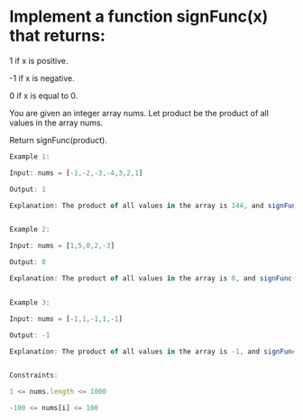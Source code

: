# Implement a function signFunc(x) that returns:

1 if x is positive.

-1 if x is negative.

0 if x is equal to 0.

You are given an integer array nums. Let product be the product of all values in the array nums.

Return signFunc(product).

 
 ```js
Example 1:

Input: nums = [-1,-2,-3,-4,3,2,1]

Output: 1

Explanation: The product of all values in the array is 144, and signFunc(144) = 1


Example 2:

Input: nums = [1,5,0,2,-3]

Output: 0

Explanation: The product of all values in the array is 0, and signFunc(0) = 0


Example 3:

Input: nums = [-1,1,-1,1,-1]

Output: -1

Explanation: The product of all values in the array is -1, and signFunc(-1) = -1
 

Constraints:

1 <= nums.length <= 1000

-100 <= nums[i] <= 100

```